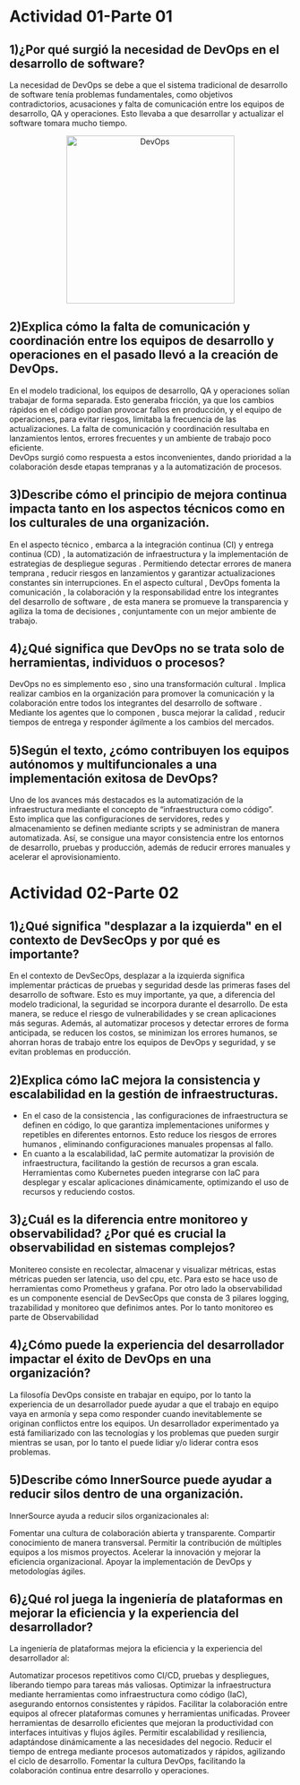 # Actividad 01-Parte 01
## 1)¿Por qué surgió la necesidad de DevOps en el desarrollo de software?
La necesidad de DevOps se debe a que el sistema tradicional de desarrollo de software tenía problemas fundamentales, como objetivos contradictorios,
acusaciones y falta de comunicación entre los equipos de desarrollo, QA y operaciones. Esto llevaba a que desarrollar y actualizar el software tomara mucho tiempo.
<p align="center">
  <img src="https://devopedia.org/images/article/54/7602.1513404277.png" alt="DevOps" width="300">
</p>

## 2)Explica cómo la falta de comunicación y coordinación entre los equipos de desarrollo y operaciones en el pasado llevó a la creación de DevOps.
En el modelo tradicional, los equipos de desarrollo, QA y operaciones solían trabajar de forma separada. Esto generaba fricción, ya que los cambios rápidos en el código podían provocar fallos en producción, y el equipo de operaciones, para evitar riesgos, limitaba la frecuencia de las actualizaciones. La falta de comunicación y coordinación resultaba en lanzamientos lentos, errores frecuentes y un ambiente de trabajo poco eficiente.  
DevOps surgió como respuesta a estos inconvenientes, dando prioridad a la colaboración desde etapas tempranas y a la automatización de procesos.  

## 3)Describe cómo el principio de mejora continua impacta tanto en los aspectos técnicos como en los culturales de una organización.
En el aspecto técnico , embarca a la integración continua (CI) y entrega continua (CD) , la automatización de infraestructura y la implementación de estrategias de despliegue seguras . Permitiendo detectar errores de manera temprana , reducir riesgos en lanzamientos y garantizar actualizaciones constantes sin interrupciones.
En el aspecto cultural , DevOps fomenta la comunicación , la colaboración y la responsabilidad entre los integrantes del desarrollo de software , de esta manera se promueve la transparencia y agiliza la toma de decisiones , conjuntamente con un mejor ambiente de trabajo.

## 4)¿Qué significa que DevOps no se trata solo de herramientas, individuos o procesos? 
DevOps no es simplemento eso , sino una transformación cultural . Implica realizar cambios en la organización para promover la comunicación y la colaboración entre todos los integrantes del desarrollo de software . Mediante los agentes que lo componen , busca mejorar la calidad , reducir tiempos de entrega y responder ágilmente a los cambios del mercados. 

## 5)Según el texto, ¿cómo contribuyen los equipos autónomos y multifuncionales a una implementación exitosa de DevOps?
Uno de los avances más destacados es la automatización de la infraestructura mediante el concepto de “infraestructura como código”. Esto implica que las configuraciones de servidores, redes y almacenamiento se definen mediante scripts y se administran de manera automatizada. Así, se consigue una mayor consistencia entre los entornos de desarrollo, pruebas y producción, además de reducir errores manuales y acelerar el aprovisionamiento.

# Actividad 02-Parte 02
## 1)¿Qué significa "desplazar a la izquierda" en el contexto de DevSecOps y por qué es importante?
En el contexto de DevSecOps, desplazar a la izquierda significa implementar prácticas de pruebas y seguridad desde las primeras fases del desarrollo de software. Esto es muy importante, ya que, a diferencia del modelo tradicional, la seguridad se incorpora durante el desarrollo. De esta manera, se reduce el riesgo de vulnerabilidades y se crean aplicaciones más seguras.
 Además, al automatizar procesos y detectar errores de forma anticipada, se reducen los costos, se minimizan los errores humanos, se ahorran horas de trabajo entre los equipos de DevOps y seguridad, y se evitan problemas en producción.
 
## 2)Explica cómo IaC mejora la consistencia y escalabilidad en la gestión de infraestructuras.
- En el caso de la consistencia , las configuraciones de infraestructura se definen en código, lo que garantiza implementaciones uniformes y repetibles en diferentes entornos. Esto reduce los riesgos de errores humanos , eliminando configuraciones manuales propensas al fallo.
- En cuanto a la escalabilidad, IaC permite automatizar la provisión de infraestructura, facilitando la gestión de recursos a gran escala. Herramientas como Kubernetes pueden integrarse con IaC para desplegar y escalar aplicaciones dinámicamente, optimizando el uso de recursos y reduciendo costos.

## 3)¿Cuál es la diferencia entre monitoreo y observabilidad? ¿Por qué es crucial la observabilidad en sistemas complejos?
Monitereo consiste en recolectar, almacenar y visualizar métricas, estas métricas pueden ser latencia, uso del cpu, etc. Para esto se hace uso de herramientas como Prometheus y grafana. Por otro lado la observabilidad es un componente esencial de DevSecOps que consta de 3 pilares logging, trazabilidad y monitoreo que definimos antes. Por lo tanto monitoreo es parte de Observabilidad

## 4)¿Cómo puede la experiencia del desarrollador impactar el éxito de DevOps en una organización?
La filosofía DevOps consiste en trabajar en equipo, por lo tanto la experiencia de un desarrollador puede ayudar a que el trabajo en equipo vaya en armonía y sepa como responder cuando inevitablemente se originan conflictos entre los equipos. Un desarrollador experimentado ya está familiarizado con las tecnologías y los problemas que pueden surgir mientras se usan, por lo tanto el puede lidiar y/o liderar contra esos problemas.
## 5)Describe cómo InnerSource puede ayudar a reducir silos dentro de una organización.
InnerSource ayuda a reducir silos organizacionales al:

Fomentar una cultura de colaboración abierta y transparente.
Compartir conocimiento de manera transversal.
Permitir la contribución de múltiples equipos a los mismos proyectos.
Acelerar la innovación y mejorar la eficiencia organizacional.
Apoyar la implementación de DevOps y metodologías ágiles.
## 6)¿Qué rol juega la ingeniería de plataformas en mejorar la eficiencia y la experiencia del desarrollador?
La ingeniería de plataformas mejora la eficiencia y la experiencia del desarrollador al:

Automatizar procesos repetitivos como CI/CD, pruebas y despliegues, liberando tiempo para tareas más valiosas.
Optimizar la infraestructura mediante herramientas como infraestructura como código (IaC), asegurando entornos consistentes y rápidos.
Facilitar la colaboración entre equipos al ofrecer plataformas comunes y herramientas unificadas.
Proveer herramientas de desarrollo eficientes que mejoran la productividad con interfaces intuitivas y flujos ágiles.
Permitir escalabilidad y resiliencia, adaptándose dinámicamente a las necesidades del negocio.
Reducir el tiempo de entrega mediante procesos automatizados y rápidos, agilizando el ciclo de desarrollo.
Fomentar la cultura DevOps, facilitando la colaboración continua entre desarrollo y operaciones.